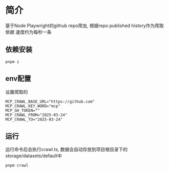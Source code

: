 # 简介
基于Node Playwright的github repo爬虫, 根据repo published history作为爬取依据
速度约为每秒一条

## 依赖安装
```
pnpm i
```

## env配置
设置爬取的
```
MCP_CRAWL_BASE_URL="https://github.com"
MCP_CRAWL_KEY_WORD="mcp"
MCP_GH_TOKEN=""
MCP_CRAWL_FROM="2025-03-24"
MCP_CRAWL_TO="2025-03-24"
```

## 运行
运行命令后会执行crawl.ts,
数据会自动存放到项目根目录下的storage/datasets/default中
```
pnpm crawl
```
